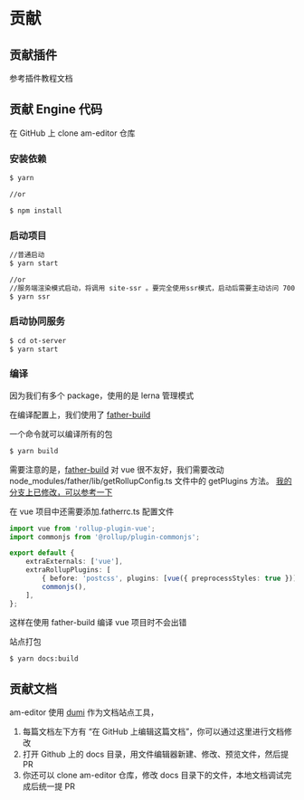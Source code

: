 # 贡献

## 贡献插件

参考插件教程文档

## 贡献 Engine 代码

在 GitHub 上 clone am-editor 仓库

### 安装依赖

```bash
$ yarn

//or

$ npm install
```

### 启动项目

```bash
//普通启动
$ yarn start

//or
//服务端渲染模式启动，将调用 site-ssr 。要完全使用ssr模式，启动后需要主动访问 7001 端口
$ yarn ssr
```

### 启动协同服务

```bash
$ cd ot-server
$ yarn start
```

### 编译

因为我们有多个 package，使用的是 lerna 管理模式

在编译配置上，我们使用了 [father-build](https://github.com/umijs/father)

一个命令就可以编译所有的包

```bash
$ yarn build
```

需要注意的是，[father-build](https://github.com/umijs/father) 对 vue 很不友好，我们需要改动 node_modules/father/lib/getRollupConfig.ts 文件中的 getPlugins 方法。 [我的分支上已修改，可以参考一下](https://github.com/itellyou-com/father/blob/master/packages/father-build/src/getRollupConfig.ts)

在 vue 项目中还需要添加.fatherrc.ts 配置文件

```ts
import vue from 'rollup-plugin-vue';
import commonjs from '@rollup/plugin-commonjs';

export default {
	extraExternals: ['vue'],
	extraRollupPlugins: [
		{ before: 'postcss', plugins: [vue({ preprocessStyles: true })] },
		commonjs(),
	],
};
```

这样在使用 father-build 编译 vue 项目时不会出错

站点打包

```bash
$ yarn docs:build
```

## 贡献文档

am-editor 使用 [dumi](https://d.umijs.org/) 作为文档站点工具，

1. 每篇文档左下方有 “在 GitHub 上编辑这篇文档”，你可以通过这里进行文档修改
2. 打开 Github 上的 docs 目录，用文件编辑器新建、修改、预览文件，然后提 PR
3. 你还可以 clone am-editor 仓库，修改 docs 目录下的文件，本地文档调试完成后统一提 PR
